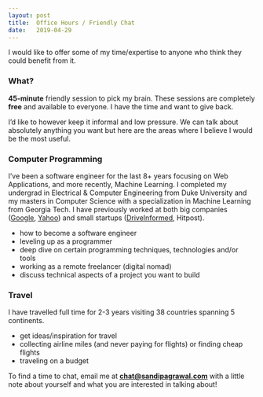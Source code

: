```yaml
---
layout: post
title:  Office Hours / Friendly Chat
date:   2019-04-29
---
```


I would like to offer some of my time/expertise to anyone who think they could benefit from it.

### What?
**45-minute** friendly session to pick my brain. These sessions are completely **free** and available to everyone. I have the time and want to give back.

I’d like to however keep it informal and low pressure. We can talk about absolutely anything you want but here are the areas where I believe I would be the most useful.

### Computer Programming
I’ve been a software engineer for the last 8+ years focusing on Web Applications, and more recently, Machine Learning. I completed my undergrad in Electrical & Computer Engineering from Duke University and my masters in Computer Science with a specialization in Machine Learning from Georgia Tech. I have previously worked at both big companies ([Google](https://www.youtube.com/), [Yahoo](https://www.yahoo.com/)) and small startups ([DriveInformed](https://www.driveinformed.com/), Hitpost).

- how to become a software engineer
- leveling up as a programmer
- deep dive on certain programming techniques, technologies and/or tools
- working as a remote freelancer (digital nomad)
- discuss technical aspects of a project you want to build

### Travel
I have travelled full time for 2-3 years visiting 38 countries spanning 5 continents.

 - get ideas/inspiration for travel
 - collecting airline miles (and never paying for flights) or finding cheap flights
 - traveling on a budget

To find a time to chat, email me at **chat@sandipagrawal.com** with a little note about yourself and what you are interested in talking about!
